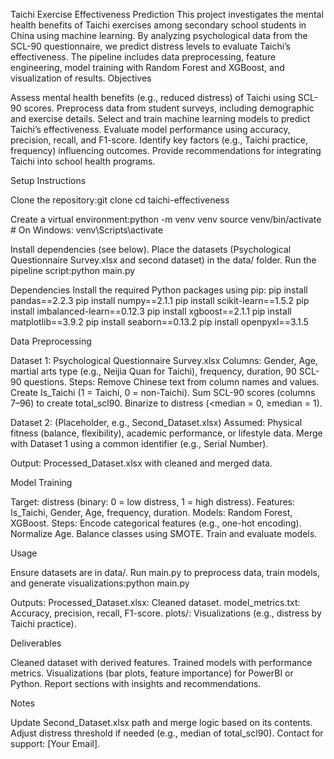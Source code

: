 Taichi Exercise Effectiveness Prediction
This project investigates the mental health benefits of Taichi exercises among secondary school students in China using machine learning. By analyzing psychological data from the SCL-90 questionnaire, we predict distress levels to evaluate Taichi’s effectiveness. The pipeline includes data preprocessing, feature engineering, model training with Random Forest and XGBoost, and visualization of results.
Objectives

Assess mental health benefits (e.g., reduced distress) of Taichi using SCL-90 scores.
Preprocess data from student surveys, including demographic and exercise details.
Select and train machine learning models to predict Taichi’s effectiveness.
Evaluate model performance using accuracy, precision, recall, and F1-score.
Identify key factors (e.g., Taichi practice, frequency) influencing outcomes.
Provide recommendations for integrating Taichi into school health programs.

Setup Instructions

Clone the repository:git clone <repository-url>
cd taichi-effectiveness


Create a virtual environment:python -m venv venv
source venv/bin/activate  # On Windows: venv\Scripts\activate


Install dependencies (see below).
Place the datasets (Psychological Questionnaire Survey.xlsx and second dataset) in the data/ folder.
Run the pipeline script:python main.py



Dependencies
Install the required Python packages using pip:
pip install pandas==2.2.3
pip install numpy==2.1.1
pip install scikit-learn==1.5.2
pip install imbalanced-learn==0.12.3
pip install xgboost==2.1.1
pip install matplotlib==3.9.2
pip install seaborn==0.13.2
pip install openpyxl==3.1.5

Data Preprocessing

Dataset 1: Psychological Questionnaire Survey.xlsx
Columns: Gender, Age, martial arts type (e.g., Neijia Quan for Taichi), frequency, duration, 90 SCL-90 questions.
Steps:
Remove Chinese text from column names and values.
Create Is_Taichi (1 = Taichi, 0 = non-Taichi).
Sum SCL-90 scores (columns 7–96) to create total_scl90.
Binarize to distress (<median = 0, ≥median = 1).




Dataset 2: (Placeholder, e.g., Second_Dataset.xlsx)
Assumed: Physical fitness (balance, flexibility), academic performance, or lifestyle data.
Merge with Dataset 1 using a common identifier (e.g., Serial Number).


Output: Processed_Dataset.xlsx with cleaned and merged data.

Model Training

Target: distress (binary: 0 = low distress, 1 = high distress).
Features: Is_Taichi, Gender, Age, frequency, duration.
Models: Random Forest, XGBoost.
Steps:
Encode categorical features (e.g., one-hot encoding).
Normalize Age.
Balance classes using SMOTE.
Train and evaluate models.



Usage

Ensure datasets are in data/.
Run main.py to preprocess data, train models, and generate visualizations:python main.py


Outputs:
Processed_Dataset.xlsx: Cleaned dataset.
model_metrics.txt: Accuracy, precision, recall, F1-score.
plots/: Visualizations (e.g., distress by Taichi practice).



Deliverables

Cleaned dataset with derived features.
Trained models with performance metrics.
Visualizations (bar plots, feature importance) for PowerBI or Python.
Report sections with insights and recommendations.

Notes

Update Second_Dataset.xlsx path and merge logic based on its contents.
Adjust distress threshold if needed (e.g., median of total_scl90).
Contact for support: [Your Email].

